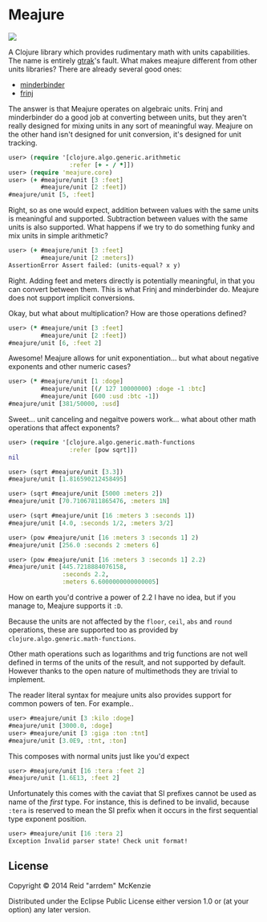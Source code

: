 # Meajure

<a href="http://clojars.org/me.arrdem/meajure">
	<img src="http://clojars.org/me.arrdem/meajure/latest-version.svg" />
</a>

A Clojure library which provides rudimentary math with units
capabilities. The name is entirely [gtrak](http://github.com/gtrak)'s
fault. What makes meajure different from other units libraries?  There
are already several good ones:

 - [minderbinder](https://github.com/fogus/minderbinder)
 - [frinj](https://github.com/martintrojer/frinj/)

The answer is that Meajure operates on algebraic units. Frinj and
minderbinder do a good job at converting between units, but they
aren't really designed for mixing units in any sort of meaningful way.
Meajure on the other hand isn't designed for unit conversion, it's
designed for unit tracking.

```Clojure
user> (require '[clojure.algo.generic.arithmetic
                 :refer [+ - / *]])
user> (require 'meajure.core)
user> (+ #meajure/unit [3 :feet]
         #meajure/unit [2 :feet])
#meajure/unit [5, :feet]
```

Right, so as one would expect, addition between values with the same
units is meaningful and supported. Subtraction between values with the
same units is also supported. What happens if we try to do something
funky and mix units in simple arithmetic?

```Clojure
user> (+ #meajure/unit [3 :feet]
         #meajure/unit [2 :meters])
AssertionError Assert failed: (units-equal? x y)
```

Right. Adding feet and meters directly is potentially meaningful, in
that you can convert between them. This is what Frinj and minderbinder
do. Meajure does not support implicit conversions.


Okay, but what about multiplication? How are those operations defined?

```Clojure
user> (* #meajure/unit [3 :feet]
         #meajure/unit [2 :feet])
#meajure/unit [6, :feet 2]
```

Awesome! Meajure allows for unit exponentiation... but what about
negative exponents and other numeric cases?

```Clojure
user> (* #meajure/unit [1 :doge]
         #meajure/unit [(/ 127 10000000) :doge -1 :btc]
         #meajure/unit [600 :usd :btc -1])
#meajure/unit [381/50000, :usd]
```

Sweet... unit canceling and negaitve powers work... what about other
math operations that affect exponents?

```Clojure
user> (require '[clojure.algo.generic.math-functions
                 :refer [pow sqrt]])
nil

user> (sqrt #meajure/unit [3.3])
#meajure/unit [1.816590212458495]

user> (sqrt #meajure/unit [5000 :meters 2])
#meajure/unit [70.71067811865476, :meters 1N]

user> (sqrt #meajure/unit [16 :meters 3 :seconds 1])
#meajure/unit [4.0, :seconds 1/2, :meters 3/2]
```

```Clojure
user> (pow #meajure/unit [16 :meters 3 :seconds 1] 2)
#meajure/unit [256.0 :seconds 2 :meters 6]

user> (pow #meajure/unit [16 :meters 3 :seconds 1] 2.2)
#meajure/unit [445.7218884076158,
	           :seconds 2.2,
			   :meters 6.6000000000000005]
```

How on earth you'd contrive a power of 2.2 I have no idea, but if you
manage to, Meajure supports it `:D`.

Because the units are not affected by the `floor`, `ceil`, `abs` and
`round` operations, these are supported too as provided by
`clojure.algo.generic.math-functions`.

Other math operations such as logarithms and trig functions are not
well defined in terms of the units of the result, and not supported by
default. However thanks to the open nature of multimethods they are
trivial to implement.

The reader literal syntax for meajure units also provides support for
common powers of ten. For example..

```Clojure
user> #meajure/unit [3 :kilo :doge]
#meajure/unit [3000.0, :doge]
user> #meajure/unit [3 :giga :ton :tnt]
#meajure/unit [3.0E9, :tnt, :ton]
```

This composes with normal units just like you'd expect

```Clojure
user> #meajure/unit [16 :tera :feet 2]
#meajure/unit [1.6E13, :feet 2]
```

Unfortunately this comes with the caviat that SI prefixes cannot be
used as name of the _first_ type. For instance, this is defined to be
invalid, because `:tera` is reserved to mean the SI prefix when it
occurs in the first sequential type exponent position.

```Clojure
user> #meajure/unit [16 :tera 2]
Exception Invalid parser state! Check unit format!
```

## License

Copyright © 2014 Reid "arrdem" McKenzie

Distributed under the Eclipse Public License either version 1.0 or (at
your option) any later version.
